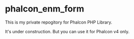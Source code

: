# phalcon_enm_form

This is my private repogitory for Phalcon PHP Library.

It's under construction. But you can use it for Phalcon v4 only.
